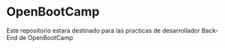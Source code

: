 # OpenBootCamp
Este repositorio estara destinado para las practicas de desarrollador Back-End de OpenBootCamp
